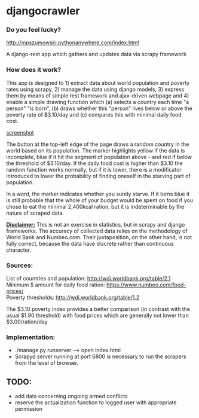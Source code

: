 # djangocrawler

<h3>Do you feel lucky?</h3>

http://mpszumowski.pythonanywhere.com/index.html

A django-rest app which gathers and updates data via scrapy framework

<h3>How does it work?</h3>

This app is designed to 1) extract data about world population and poverty rates using scrapy, 2) manage the data using django models, 3) express them by means of simple rest framework and ajax-driven webpage and 4) enable a simple drawing function which (a) selects a country each time "a person" "is born", (b) draws whether this "person" lives below or above the poverty rate of $3.10/day and (c) compares this with minimal daily food cost.

[screenshot](https://github.com/mpszumowski/djangocrawler/blob/master/screens/Screenshot.jpg)

The button at the top-left edge of the page draws a random country in the world based on its population. The marker highlights yellow if the data is incomplete, blue if it hit the segment of population above - and red if below the threshold of $3.10/day. If the daily food cost is higher than $3.10 the random function works normally, but if it is lower, there is a modificator introduced to lower the probability of finding oneself in the starving part of population.

In a word, the marker indicates whether you surely starve. If it turns blue it is still probable that the whole of your budget would be spent on food if you chose to eat the minimal 2,400kcal ration, but it is indeterminable by the nature of scraped data.

<b><u>Disclaimer:</u></b>
This is not an exercise in statistics, but in scrapy and django frameworks. The accuracy of collected data relies on the methodology of World Bank and Numbeo.com. Their juxtaposition, on the other hand, is not fully correct, because the data have discrete rather than continuous character.


<h3>Sources:</h3>

List of countries and population: http://wdi.worldbank.org/table/2.1 <br>
Minimum $ amount for daily food ration: https://www.numbeo.com/food-prices/ <br>
Poverty thresholds: http://wdi.worldbank.org/table/1.2 <br>

The $3.10 poverty index provides a better comparison (in contrast with the usual $1.90 threshold) with food prices which are generally not lower than $3.00/ration/day

<h3>Implementation:</h3>

* ./manage.py runserver --> open index.html
* Scrapyd server running at port 6800 is necessary to run the scrapers from the level of browser.

<h2>TODO:</h2>

* add data concerning ongoing armed conflicts
* reserve the actualization function to logged user with appropriate permission
